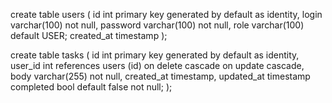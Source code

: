 create table users
(
id int primary key generated by default as identity,
login varchar(100) not null,
password varchar(100) not null,
role varchar(100) default USER;
created_at timestamp
);

create table tasks
(
id int primary key generated by default as identity,
user_id int references users (id) on delete cascade on update cascade,
body varchar(255) not null,
created_at timestamp,
updated_at timestamp
completed bool default false not null;
);